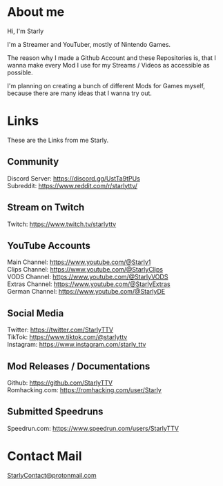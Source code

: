 # About me

Hi, I'm Starly

I'm a Streamer and YouTuber, mostly of Nintendo Games.

The reason why I made a Github Account and these Repositories is, that I wanna make every Mod I use for my Streams / Videos as accessible as possible.

I'm planning on creating a bunch of different Mods for Games myself, because there are many ideas that I wanna try out.

# Links 
These are the Links from me Starly.

## Community
Discord Server: https://discord.gg/UstTa9tPUs <br>
Subreddit: https://www.reddit.com/r/starlyttv/

## Stream on Twitch 
Twitch: https://www.twitch.tv/starlyttv <br>

## YouTube Accounts
Main Channel: https://www.youtube.com/@Starly1 <br>
Clips Channel: https://www.youtube.com/@StarlyClips <br>
VODS Channel: https://www.youtube.com/@StarlyVODS <br>
Extras Channel: https://www.youtube.com/@StarlyExtras <br>
German Channel: https://www.youtube.com/@StarlyDE

## Social Media
Twitter: https://twitter.com/StarlyTTV <br>
TikTok: https://www.tiktok.com/@starlyttv <br>
Instagram: https://www.instagram.com/starly_ttv <br>

## Mod Releases / Documentations
Github: https://github.com/StarlyTTV <br>
Romhacking.com: https://romhacking.com/user/Starly

## Submitted Speedruns
Speedrun.com: https://www.speedrun.com/users/StarlyTTV

# Contact Mail
StarlyContact@protonmail.com
